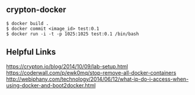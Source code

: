 crypton-docker
---

```
$ docker build .
$ docker commit <image_id> test:0.1
$ docker run -i -t -p 1025:1025 test:0.1 /bin/bash
```

Helpful Links
---

https://crypton.io/blog/2014/10/09/lab-setup.html
https://coderwall.com/p/ewk0mq/stop-remove-all-docker-containers
http://webiphany.com/technology/2014/06/12/what-ip-do-i-access-when-using-docker-and-boot2docker.html
